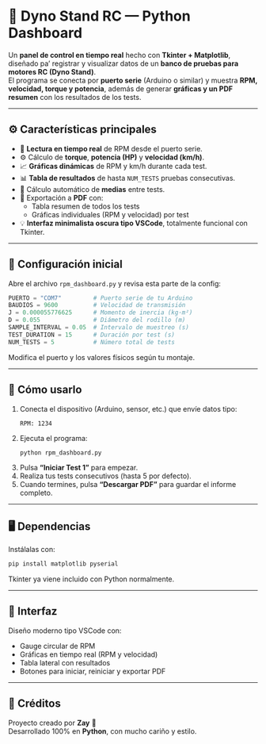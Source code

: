# 🧭 Dyno Stand RC — Python Dashboard

Un **panel de control en tiempo real** hecho con **Tkinter + Matplotlib**, diseñado pa’ registrar y visualizar datos de un **banco de pruebas para motores RC (Dyno Stand)**.  
El programa se conecta por **puerto serie** (Arduino o similar) y muestra **RPM, velocidad, torque y potencia**, además de generar **gráficas y un PDF resumen** con los resultados de los tests.

---

## ⚙️ Características principales

- 📡 **Lectura en tiempo real** de RPM desde el puerto serie.  
- ⚙️ Cálculo de **torque**, **potencia (HP)** y **velocidad (km/h)**.  
- 📈 **Gráficas dinámicas** de RPM y km/h durante cada test.  
- 📊 **Tabla de resultados** de hasta `NUM_TESTS` pruebas consecutivas.  
- 🧮 Cálculo automático de **medias** entre tests.  
- 🧾 Exportación a **PDF** con:
  - Tabla resumen de todos los tests  
  - Gráficas individuales (RPM y velocidad) por test  
- 💡 **Interfaz minimalista oscura tipo VSCode**, totalmente funcional con Tkinter.

---

## 🔧 Configuración inicial

Abre el archivo `rpm_dashboard.py` y revisa esta parte de la config:

```python
PUERTO = "COM7"         # Puerto serie de tu Arduino
BAUDIOS = 9600          # Velocidad de transmisión
J = 0.000055776625      # Momento de inercia (kg·m²)
D = 0.055               # Diámetro del rodillo (m)
SAMPLE_INTERVAL = 0.05  # Intervalo de muestreo (s)
TEST_DURATION = 15      # Duración por test (s)
NUM_TESTS = 5           # Número total de tests
```

Modifica el puerto y los valores físicos según tu montaje.

---

## 🚀 Cómo usarlo

1. Conecta el dispositivo (Arduino, sensor, etc.) que envíe datos tipo:
   ```
   RPM: 1234
   ```
2. Ejecuta el programa:
   ```bash
   python rpm_dashboard.py
   ```
3. Pulsa **“Iniciar Test 1”** para empezar.
4. Realiza tus tests consecutivos (hasta 5 por defecto).
5. Cuando termines, pulsa **“Descargar PDF”** para guardar el informe completo.

---

## 🖥️ Dependencias

Instálalas con:

```bash
pip install matplotlib pyserial
```

Tkinter ya viene incluido con Python normalmente.

---

## 📸 Interfaz

Diseño moderno tipo VSCode con:
- Gauge circular de RPM  
- Gráficas en tiempo real (RPM y velocidad)  
- Tabla lateral con resultados  
- Botones para iniciar, reiniciar y exportar PDF  

---

## 📘 Créditos

Proyecto creado por **Zay** 🧠  
Desarrollado 100% en **Python**, con mucho cariño y estilo.  

